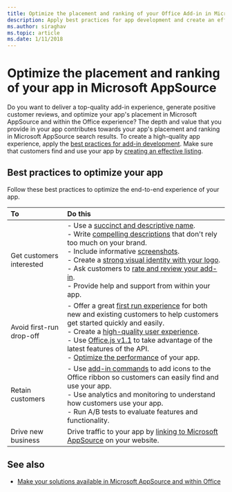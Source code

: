 ```yaml
---
title: Optimize the placement and ranking of your Office Add-in in Microsoft AppSource
description: Apply best practices for app development and create an effective Microsoft AppSource listing.
ms.author: siraghav
ms.topic: article
ms.date: 1/11/2018
---
```


# Optimize the placement and ranking of your app in Microsoft AppSource

Do you want to deliver a top-quality add-in experience, generate positive customer reviews, and optimize your app's placement in Microsoft AppSource and within the Office experience? The depth and value that you provide in your app contributes towards your app's placement and ranking in Microsoft AppSource search results. To create a high-quality app experience, apply the [best practices for add-in development](/office/dev/add-ins/overview/add-in-development-best-practices). Make sure that customers find and use your app by [creating an effective listing](create-effective-office-store-listings.md).

## Best practices to optimize your app

Follow these best practices to optimize the end-to-end experience of your app.

|**To**|**Do this**|
|:-----|:-----|
|Get customers interested| - Use a [succinct and descriptive name](create-effective-office-store-listings.md#use-a-succinct-and-descriptive-name).<br/>- Write [compelling descriptions](create-effective-office-store-listings.md#write-compelling-descriptions) that don't rely too much on your brand.<br/>- Include informative [screenshots](craft-effective-appsource-store-images.md).<br/>- Create a [strong visual identity with your logo](create-effective-office-store-listings.md#create-a-consistent-visual-identity).<br/>- Ask customers to [rate and review your add-in](create-effective-office-store-listings.md#use-ratings-and-reviews).<br/>- Provide help and support from within your app.|
|Avoid first-run drop-off| - Offer a great [first run experience](/office/dev/add-ins/overview/add-in-development-best-practices#create-an-engaging-first-run-experience) for both new and existing customers to help customers get started quickly and easily. <br/>- Create a [high-quality user experience](/office/dev/add-ins/overview/add-in-development-best-practices#apply-ux-design-principles).<br/>- Use [Office.js v1.1](/office/dev/add-ins/develop/update-your-javascript-api-for-office-and-manifest-schema-version) to take advantage of the latest features of the API.<br/>- [Optimize the performance](/office/dev/add-ins/overview/add-in-development-best-practices#optimize-and-monitor-add-in-performance) of your app.|
|Retain customers| - Use [add-in commands](/office/dev/add-ins/overview/add-in-development-best-practices#use-add-in-commands) to add icons to the Office ribbon so customers can easily find and use your app.<br/>- Use analytics and monitoring to understand how customers use your app.<br/>- Run A/B tests to evaluate features and functionality.|
|Drive new business|Drive traffic to your app by [linking to Microsoft AppSource](promote-your-office-store-solution.md) on your website.|

## See also

- [Make your solutions available in Microsoft AppSource and within Office](submit-to-appsource-via-partner-center.md)
